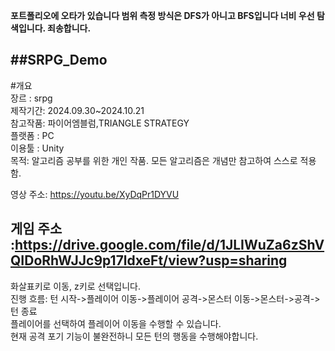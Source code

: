**포트폴리오에 오타가 있습니다 범위 측정 방식은 DFS가 아니고 BFS입니다 너비 우선 탐색입니다. 죄송합니다.**   

##SRPG_Demo
--
#개요  
장르 : srpg  
제작기간: 2024.09.30~2024.10.21  
참고작품: 파이어엠블럼,TRIANGLE STRATEGY   
플랫폼 : PC  
이용툴 : Unity   
목적: 알고리즘 공부를 위한 개인 작품. 모든 알고리즘은 개념만 참고하여 스스로 적용함.  

영상 주소: <https://youtu.be/XyDqPr1DYVU>  


게임 주소 :<https://drive.google.com/file/d/1JLIWuZa6zShVQIDoRhWJJc9p17ldxeFt/view?usp=sharing>  
---


화살표키로 이동, z키로 선택입니다.  
진행 흐름: 턴 시작->플레이어 이동->플레이어 공격->몬스터 이동->몬스터->공격->턴 종료  
플레이어를 선택하여 플레이어 이동을 수행할 수 있습니다.  
현재 공격 포기 기능이 불완전하니 모든 턴의 행동을 수행해야합니다.  
